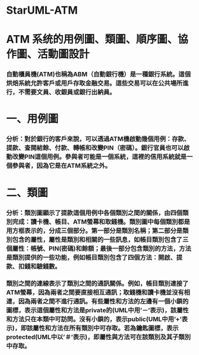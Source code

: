# StarUML-ATM

# ATM 系统的用例圖、類圖、順序圖、協作圖、活動圖設計

### 自動櫃員機(ATM)也稱為ABM（自動銀行機）是一種銀行系統。這個烘焙系統允許客戶或用戶存取金融交易。這些交易可以在公共場所進行，不需要文員、收銀員或銀行出納員。

# 一、用例圖

### 分析：對於銀行的客戶來說，可以透過ATM機啟動幾個用例：存款、提款、查閱結餘、付款、轉帳和改變PIN（密碼）。銀行官員也可以啟動改變PIN這個用例。參與者可能是一個系統，這裡的信用系統就是一個參與者，因為它是在ATM系統之外。

# 二、類圖

### 分析：類別圖顯示了提款這個用例中各個類別之間的關係，由四個類別完成：讀卡機、帳目、ATM螢幕和取錢機。類別圖中每個類別都是用方框表示的，分成三個部分。第一部分是類別名稱；第二部分是類別包含的屬性，屬性是類別和相關的一些訊息，如帳目類別包含了三個屬性：帳號、PIN(密碼)和餘額；最後一部分包含類別的方法，方法是類別提供的一些功能，例如帳目類別包含了四個方法：開啟、提款、扣錢和驗錢數。
### 類別之間的連線表示了類別之間的通訊關係。例如，帳目類別連接了ATM螢幕，因為兩者之間要直接相互通訊；取錢機和讀卡機並沒有相連，因為兩者之間不進行通訊。有些屬性和方法的左邊有一個小鎖的圖標，表示這個屬性和方法是private的(UML中用’－’表示)，該屬性和方法只在本類中可訪問。沒有小鎖的，表示public(UML中用’+’表示)，即該屬性和方法在所有類別中可存取。若為鑰匙圖標，表示protected(UML中以’＃’表示)，即屬性與方法可在該類別及其子類別中存取。
